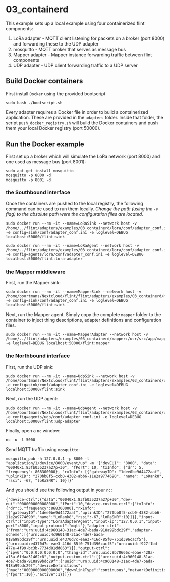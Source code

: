 # 03_containerd
This example sets up a local example using four containerized flint components:
1. LoRa adapter - MQTT client listening for packets on a broker (port 8000) and forwarding these to the UDP adapter
2. mosquitto - MQTT broker that serves as message bus
3. Mapper adapter - Mapper instance forwarding traffic between flint components
4. UDP adapter - UDP client forwarding traffic to a UDP server


## Build Docker containers
First install `Docker` using the provided bootscript
```
sudo bash ./bootscript.sh
```

Every adapter requires a Docker file in order to build a containerized application. These are provided in the `adapters` folder.
Inside that folder, the script `push_docker_registry.sh` will build the Docker containers and push them your local Docker registry (port 50000).

## Run the Docker example
First set up a broker which will simulate the LoRa network (port 8000) and one used as message bus (port 8001):
```
sudo apt-get install mosquitto
mosquitto -p 8000 -d
mosquitto -p 8001 -d
```
### the Southbound interface
Once the containers are pushed to the local registry, the following command can be used to run them locally. *Change the path (using the `-v` flag) to the absolute path were the configuration files are located.*

```
sudo docker run --rm -it --name=LoRaSink --network host -v /home/../flint/adapters/examples/03_containerd/lora/conf/adapter_conf.ini:/usr/src/app/sink/conf/adapter_conf.ini -e config=sink/conf/adapter_conf.ini -e loglevel=DEBUG localhost:50000/flint:sink
```
```
sudo docker run --rm -it --name=LoRaAgent --network host -v /home/../flint/adapters/examples/03_containerd/lora/conf/adapter_conf.ini:/usr/src/app/agents/lora/conf/adapter_conf.ini -e config=agents/lora/conf/adapter_conf.ini -e loglevel=DEBUG localhost:50000/flint:lora-adapter
```

### the Mapper middleware
First, run the Mapper sink:
```
sudo docker run --rm -it --name=MapperSink --network host -v /home/boortmans/Nextcloud/flint/flint/adapters/examples/03_containerd/mapper/conf/adapter_conf.ini:/usr/src/app/sink/conf/adapter_conf.ini -e config=sink/conf/adapter_conf.ini -e loglevel=DEBUG localhost:50000/flint:sink
```

Next, run the Mapper agent. Simply copy the complete `mapper` folder to the container to inject thing descriptions, adapter definitions and configuration files.
```
sudo docker run --rm -it --name=MapperAdapter --network host -v /home/../flint/adapters/examples/03_containerd/mapper:/usr/src/app/mapper -e loglevel=DEBUG localhost:50000/flint:mapper
```

### the Northbound interface
First, run the UDP sink:
```
sudo docker run --rm -it --name=UdpSink --network host -v /home/boortmans/Nextcloud/flint/flint/adapters/examples/03_containerd/udp/conf/adapter_conf.ini:/usr/src/app/sink/conf/adapter_conf.ini -e config=sink/conf/adapter_conf.ini -e loglevel=DEBUG localhost:50000/flint:sink
```

Next, run the UDP agent:
```
sudo docker run --rm -it --name=UdpAgent --network host -v /home/boortmans/Nextcloud/flint/flint/adapters/examples/03_containerd/udp/conf/adapter_conf.ini:/usr/src/app/agents/udp/conf/adapter_conf.ini -e config=agents/udp/conf/adapter_conf.ini -e loglevel=DEBUG localhost:50000/flint:udp-adapter
```

Finally, open a `nc` window:

```
nc -u -l 5000
```

Send MQTT traffic using `mosquitto`:
```
mosquitto_pub -h 127.0.0.1 -p 8000 -t "application/1/device/8000/event/up" -m '{"devEUI": "8000", "data": "00040x1.83fb035237a27p+30", "fPort": 10, "txInfo": {"dr": 5, "frequency": 868300000}, "rxInfo": [{"gatewayID": "1dee0be9d4472aaf", "uplinkID": "270bb8f5-ccb0-4382-abb6-11e2a9774690", "name": "LoRank8", "rssi": -67, "loRaSNR": 10}]}'
```

And you should see the following output in your `nc`:
```
{"device-ctrl":{"data":"00040x1.83fb035237a27p+30","dev-eui":"0000000000008000","fPort":10,"device-custom-ctrl":{"txInfo":{"dr":5,"frequency":868300000},"rxInfo":[{"gatewayID":"1dee0be9d4472aaf","uplinkID":"270bb8f5-ccb0-4382-abb6-11e2a9774690","name":"LoRank8","rssi":-67,"loRaSNR":10}]}},"input-ctrl":{"input-type":"LoraAdapterAgent","input-ip":"127.0.0.1","input-port":8000,"input-protocol":"mqtt"},"adapter-ctrl":{"from":"urn:uuid:4c960148-31ac-4de7-bada-918a99bdc29f","adapter-scheme":[{"urn:uuid:4c960148-31ac-4de7-bada-918a99bdc29f":"urn:uuid:e4370d7c-eae3-416d-85f0-751d396cacf5"},{"urn:uuid:e4370d7c-eae3-416d-85f0-751d396cacf5":"urn:uuid:f927f1bd-477e-4f99-bc3b-7734d81dd863"}]},"output-ctrl":{"ipv6":"0:0:0:0:0:0:0:0","thing-id":"urn:uuid:9b70666c-ebae-428a-a13a-6fdaa31462c8","output-custom-ctrl":[{"urn:uuid:4c960148-31ac-4de7-bada-918a99bdc29f":{"uuid":"urn:uuid:4c960148-31ac-4de7-bada-918a99bdc29f","deviceDefinitions":{"mac":"0000000000008000","downlinkType":"continuous","networkDefinitions":{"fport":10}},"active":1}}]}}
```